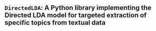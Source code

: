 ## `DirectedLDA`: A Python library implementing the Directed LDA model for targeted extraction of specific topics from textual data

